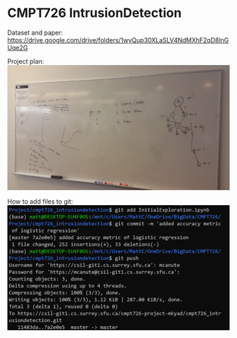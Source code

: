 # CMPT726 IntrusionDetection

Dataset and paper: https://drive.google.com/drive/folders/1wyQup30XLaSLV4NdMXhF2qD8lnGUqe2G

Project plan:
 <img src="Pictures/Cmpt726ProjectPlan.jpg">
 
 
 How to add files to git:
  <img src="Pictures/AddingToRepo.png">
